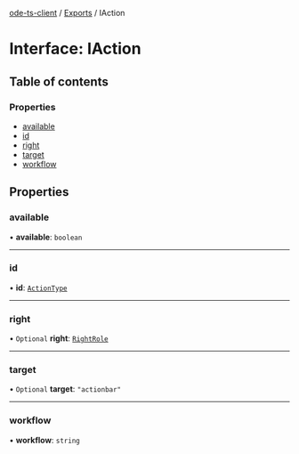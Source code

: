 [ode-ts-client](../README.md) / [Exports](../modules.md) / IAction

# Interface: IAction

## Table of contents

### Properties

- [available](IAction.md#available)
- [id](IAction.md#id)
- [right](IAction.md#right)
- [target](IAction.md#target)
- [workflow](IAction.md#workflow)

## Properties

### available

• **available**: `boolean`

___

### id

• **id**: [`ActionType`](../modules.md#actiontype)

___

### right

• `Optional` **right**: [`RightRole`](../modules.md#rightrole)

___

### target

• `Optional` **target**: ``"actionbar"``

___

### workflow

• **workflow**: `string`
